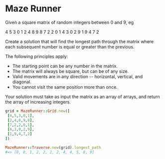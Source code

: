 Maze Runner
===========

Given a square matrix of random integers between 0 and 9, eg

  4 5 3 0 1
  2 4 8 9 8
  7 2 2 0 1
  4 3 0 2 9
  1 9 4 7 2

Create a solution that will find the longest path through the matrix where each
subsequent number is equal or greater than the previous.

The following principles apply:
  * The starting point can be any number in the matrix.
  * The matrix will always be square, but can be of any size.
  * Valid movements are in any direction -- horizontal, vertical, and diagonal.
  * You cannot visit the same position more than once.

Your solution must take as input the matrix as an array of arrays, and return
the array of increasing integers.

```ruby
grid = MazeRunner::Grid.new([
 [4,5,3,0,1],
 [2,4,8,9,8],
 [7,2,2,0,1],
 [4,3,0,2,9],
 [1,9,4,7,2]
])

MazeRunner::Traverse.new(grid).longest_path
#=> [0, 0, 1, 2, 2, 2, 2, 4, 4, 5, 8, 9]
```

